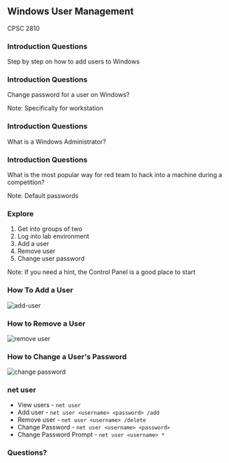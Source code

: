 ## Windows User Management

CPSC 2810



### Introduction Questions

Step by step on how to add users to Windows



### Introduction Questions

Change password for a user on Windows?

Note:
Specifically for workstation



### Introduction Questions

What is a Windows Administrator?



### Introduction Questions

What is the most popular way for red team to hack into a machine during a competition?

Note:
Default passwords



### Explore

1. Get into groups of two
2. Log into lab environment
3. Add a user 
4. Remove user
5. Change user password

Note:
If you need a hint, the Control Panel is a good place to start



### How To Add a User

![add-user](add-user.png)



### How to Remove a User

![remove user](remove-user.png)



### How to Change a User's Password

![change password](change-password.png)



### net user

* View users - `net user`
* Add user - `net user <username> <password> /add`
* Remove user - `net user <username> /delete`
* Change Password - `net user <username> <password>`
* Change Password Prompt - `net user <username> *`



### Questions?
